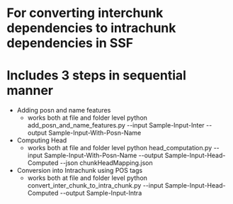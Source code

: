 # For converting interchunk dependencies to intrachunk dependencies in SSF
# Includes 3 steps in sequential manner
- Adding posn and name features
  * works both at file and folder level  python add_posn_and_name_features.py --input Sample-Input-Inter --output Sample-Input-With-Posn-Name
- Computing Head
  * works both at file and folder level  python head_computation.py --input Sample-Input-With-Posn-Name --output Sample-Input-Head-Computed --json chunkHeadMapping.json
- Conversion into Intrachunk using POS tags
  * works both at file and folder level  python convert_inter_chunk_to_intra_chunk.py --input Sample-Input-Head-Computed --output Sample-Input-Intra